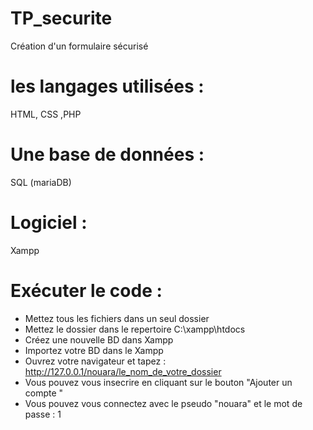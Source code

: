 # TP_securite
Création d'un formulaire sécurisé 
 # les langages utilisées : 
 HTML, CSS ,PHP 
 # Une base de données :
 SQL (mariaDB)
 # Logiciel :
 Xampp 
 # Exécuter le code :
 
- Mettez tous les fichiers dans un seul dossier
- Mettez le dossier dans le repertoire C:\xampp\htdocs
- Créez une nouvelle BD dans Xampp
- Importez votre BD dans le Xampp 
- Ouvrez votre navigateur et tapez : http://127.0.0.1/nouara/le_nom_de_votre_dossier
- Vous pouvez vous insecrire en cliquant sur le bouton "Ajouter un compte "
- Vous pouvez vous connectez avec le pseudo "nouara" et le mot de passe : 1

 
